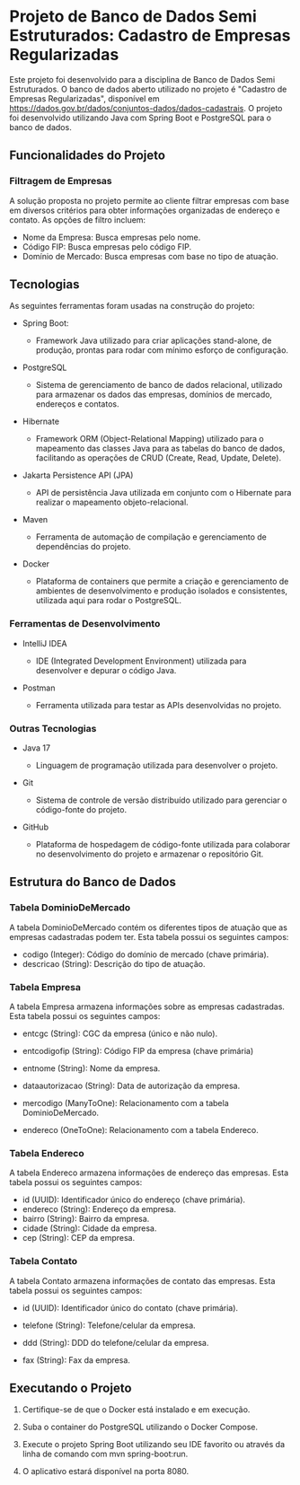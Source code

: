 # Projeto de Banco de Dados Semi Estruturados: Cadastro de Empresas Regularizadas

Este projeto foi desenvolvido para a disciplina de Banco de Dados Semi Estruturados. O banco de dados aberto utilizado no projeto é "Cadastro de Empresas Regularizadas", disponível em https://dados.gov.br/dados/conjuntos-dados/dados-cadastrais.  O projeto foi desenvolvido utilizando Java com Spring Boot e PostgreSQL para o banco de dados.

## Funcionalidades do Projeto

### Filtragem de Empresas
A solução proposta no projeto permite ao cliente filtrar empresas com base em diversos critérios para obter informações organizadas de endereço e contato. As opções de filtro incluem:

- Nome da Empresa: Busca empresas pelo nome.
- Código FIP: Busca empresas pelo código FIP.
- Domínio de Mercado: Busca empresas com base no tipo de atuação.

##  Tecnologias

As seguintes ferramentas foram usadas na construção do projeto:

- Spring Boot: 
    - Framework Java utilizado para criar aplicações stand-alone, de produção, prontas para rodar com mínimo esforço de configuração.

- PostgreSQL

    - Sistema de gerenciamento de banco de dados relacional, utilizado para armazenar os dados das empresas, domínios de mercado, endereços e contatos.

- Hibernate

    - Framework ORM (Object-Relational Mapping) utilizado para o mapeamento das classes Java para as tabelas do banco de dados, facilitando as operações de CRUD (Create, Read, Update, Delete).

- Jakarta Persistence API (JPA)

    - API de persistência Java utilizada em conjunto com o Hibernate para realizar o mapeamento objeto-relacional.

- Maven

    - Ferramenta de automação de compilação e gerenciamento de dependências do projeto.

- Docker

    - Plataforma de containers que permite a criação e gerenciamento de ambientes de desenvolvimento e produção isolados e consistentes, utilizada aqui para rodar o PostgreSQL.

### Ferramentas de Desenvolvimento
- IntelliJ IDEA

    - IDE (Integrated Development Environment) utilizada para desenvolver e depurar o código Java.
- Postman

    - Ferramenta utilizada para testar as APIs desenvolvidas no projeto.

### Outras Tecnologias
- Java 17

    - Linguagem de programação utilizada para desenvolver o projeto.
- Git

     - Sistema de controle de versão distribuído utilizado para gerenciar o código-fonte do projeto.
- GitHub

    - Plataforma de hospedagem de código-fonte utilizada para colaborar no desenvolvimento do projeto e armazenar o repositório Git.


## Estrutura do Banco de Dados

### Tabela DominioDeMercado
A tabela DominioDeMercado contém os diferentes tipos de atuação que as empresas cadastradas podem ter. Esta tabela possui os seguintes campos:

- codigo (Integer): Código do domínio de mercado (chave primária).
- descricao (String): Descrição do tipo de atuação.

### Tabela Empresa
A tabela Empresa armazena informações sobre as empresas cadastradas. Esta tabela possui os seguintes campos:

- entcgc (String): CGC da empresa (único e não nulo).

- entcodigofip (String): Código FIP da empresa (chave primária)

- entnome (String): Nome da empresa.

- dataautorizacao (String): Data de autorização da empresa.

- mercodigo (ManyToOne): Relacionamento com a tabela DominioDeMercado.

- endereco (OneToOne): Relacionamento com a tabela Endereco.


### Tabela Endereco

A tabela Endereco armazena informações de endereço das empresas. Esta tabela possui os seguintes campos:

- id (UUID): Identificador único do endereço (chave primária).
- endereco (String): Endereço da empresa.
- bairro (String): Bairro da empresa.
- cidade (String): Cidade da empresa.
- cep (String): CEP da empresa.


### Tabela Contato
A tabela Contato armazena informações de contato das empresas. Esta tabela possui os seguintes campos:

- id (UUID): Identificador único do contato (chave primária).

- telefone (String): Telefone/celular da empresa.

- ddd (String): DDD do telefone/celular da empresa.

- fax (String): Fax da empresa.

## Executando o Projeto

1. Certifique-se de que o Docker está instalado e em execução.

2. Suba o container do PostgreSQL utilizando o Docker Compose.

3. Execute o projeto Spring Boot utilizando seu IDE favorito ou através da linha de comando com mvn spring-boot:run.

4. O aplicativo estará disponível na porta 8080.
